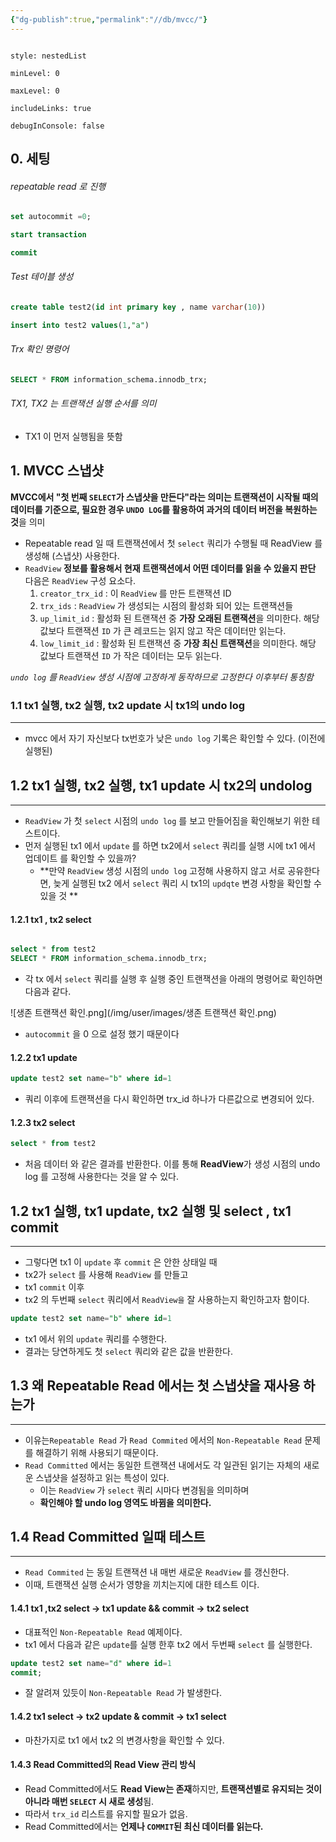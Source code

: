 ```yaml
---
{"dg-publish":true,"permalink":"//db/mvcc/"}
---
```



```table-of-contents

style: nestedList

minLevel: 0

maxLevel: 0

includeLinks: true

debugInConsole: false

```

## 0. 세팅
######  repeatable read 로 진행
```sql
set autocommit =0;

start transaction

commit
```

###### Test 테이블 생성
```sql
create table test2(id int primary key , name varchar(10))

insert into test2 values(1,"a")
```

###### Trx 확인 명령어
```sql
SELECT * FROM information_schema.innodb_trx;
```

######  TX1, TX2 는 트랜잭션 실행 순서를 의미 
- TX1 이 먼저 실행됨을 뜻함

## 1. MVCC 스냅샷 

**MVCC에서 "첫 번째 `SELECT`가 스냅샷을 만든다"라는 의미는 트랜잭션이 시작될 때의 데이터를 기준으로, 필요한 경우 `UNDO LOG`를 활용하여 과거의 데이터 버전을 복원하는 것**을 의미

- Repeatable read 일 때 트랜잭션에서 첫 `select` 쿼리가 수행될 때 ReadView 를 생성해 (스냅샷) 사용한다.
- `ReadView` **정보를 활용해서 현재 트랜잭션에서 어떤 데이터를 읽을 수 있을지 판단** 다음은 `ReadView` 구성 요소다.
	1. `creator_trx_id` : 이 `ReadView` 를 만든  트랜잭션 ID
	2. `trx_ids` : `ReadView` 가 생성되는 시점의 활성화 되어 있는 트랜잭션들
	3. `up_limit_id` : 활성화 된 트랜잭션 중 **가장 오래된 트랜잭션**을 의미한다. 해당 값보다 트랜잭션 `ID` 가 큰 레코드는 읽지 않고 작은 데이터만 읽는다.
	4. `low_limit_id` : 활성화 된 트랜잭션 중 **가장 최신 트랜잭션**을 의미한다. 해당 값보다 트랜잭션 `ID` 가 작은 데이터는 모두 읽는다.



 *`undo log` 를 `ReadView` 생성 시점에 고정하게 동작하므로 고정한다 이후부터 통칭함*

### 1.1 tx1 실행, tx2 실행, tx2 update 시 tx1의 undo log
---
- mvcc 에서 자기 자신보다 tx번호가 낮은 `undo log` 기록은 확인할 수 있다. (이전에 실행된)

## 1.2 tx1 실행, tx2 실행, tx1 update 시 tx2의 undolog
---
- `ReadView` 가  첫 `select` 시점의 `undo log` 를 보고 만들어짐을 확인해보기 위한 테스트이다.
- 먼저 실행된 tx1 에서 `update` 를 하면 tx2에서 `select` 쿼리를 실행 시에 tx1 에서 업데이트 를 확인할 수 있을까?
	- **만약 `ReadView` 생성 시점의 `undo log` 고정해 사용하지 않고 서로 공유한다면, 늦게 실행된 tx2 에서 `select` 쿼리 시 tx1의 `updqte` 변경 사항을 확인할 수 있을 것 **

#### 1.2.1 tx1 , tx2 select
```sql

select * from test2
SELECT * FROM information_schema.innodb_trx;
```
- 각 tx 에서 `select` 쿼리를 실행 후 실행 중인 트랜잭션을 아래의 명령어로 확인하면 다음과 같다. 

![생존 트랜잭션 확인.png](/img/user/images/생존 트랜잭션 확인.png)

- `autocommit` 을 0 으로 설정 했기 때문이다

#### 1.2.2 tx1 update
```sql
update test2 set name="b" where id=1
```
- 쿼리 이후에 트랜잭션을 다시 확인하면 trx_id  하나가 다른값으로 변경되어 있다.

#### 1.2.3 tx2 select
```sql
select * from test2
```
- 처음 데이터 와 같은 결과를 반환한다. 이를 통해 **ReadView**가 생성 시점의 undo log 를 고정해 사용한다는 것을 알 수 있다.

## 1.2 tx1 실행, tx1 update, tx2 실행 및 select , tx1 commit
---
- 그렇다면 tx1 이 `update` 후 `commit` 은 안한 상태일 때 
- tx2가 `select` 를 사용해 `ReadView` 를 만들고
- tx1 `commit` 이후 
- tx2 의 두번째 `select` 쿼리에서 `ReadView을` 잘 사용하는지 확인하고자 함이다.


```sql
update test2 set name="b" where id=1
```
- tx1 에서 위의 `update` 쿼리를 수행한다. 
- 결과는 당연하게도 첫 `select` 쿼리와 같은 값을 반환한다.

## 1.3 왜 Repeatable Read 에서는 첫 스냅샷을 재사용 하는가
---
- 이유는`Repeatable Read` 가  `Read Commited` 에서의 `Non-Repeatable Read` 문제를 해결하기 위해 사용되기 때문이다.
- `Read Committed` 에서는 동일한 트랜잭션 내에서도 각 일관된 읽기는 자체의 새로운 스냅샷을 설정하고 읽는 특성이 있다.
	- 이는 `ReadView` 가 `select` 쿼리 시마다 변경됨을 의미하며
	- **확인해야 할 undo log 영역도 바뀜을 의미한다.**

## 1.4  Read Committed 일때 테스트
---
- `Read Commited` 는 동일 트랜잭션 내 매번 새로운 `ReadView` 를 갱신한다.
- 이때, 트랜잭션 실행 순서가 영향을 끼치는지에 대한 테스트 이다.

#### 1.4.1 tx1 ,tx2 select -> tx1 update && commit -> tx2 select
- 대표적인 `Non-Repeatable Read` 예제이다.
- tx1 에서 다음과 같은 `update`를 실행 한후 tx2 에서 두번째 `select` 를 실행한다.

```sql
update test2 set name="d" where id=1
commit;
```
- 잘 알려져 있듯이  `Non-Repeatable Read` 가 발생한다.



#### 1.4.2 tx1 select → tx2 update & commit → tx1 select
- 마찬가지로 tx1 에서 tx2 의 변경사항을 확인할 수 있다.


#### 1.4.3 Read Committed의 Read View 관리 방식
- Read Committed에서도 **Read View는 존재**하지만, **트랜잭션별로 유지되는 것이 아니라 매번 `SELECT` 시 새로 생성**됨.
- 따라서 `trx_id` 리스트를 유지할 필요가 없음.
- Read Committed에서는 **언제나 `COMMIT`된 최신 데이터를 읽는다.**
